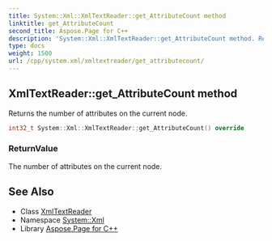 ```yaml
---
title: System::Xml::XmlTextReader::get_AttributeCount method
linktitle: get_AttributeCount
second_title: Aspose.Page for C++
description: 'System::Xml::XmlTextReader::get_AttributeCount method. Returns the number of attributes on the current node in C++.'
type: docs
weight: 1500
url: /cpp/system.xml/xmltextreader/get_attributecount/
---
```

## XmlTextReader::get_AttributeCount method


Returns the number of attributes on the current node.

```cpp
int32_t System::Xml::XmlTextReader::get_AttributeCount() override
```


### ReturnValue

The number of attributes on the current node.

## See Also

* Class [XmlTextReader](../)
* Namespace [System::Xml](../../)
* Library [Aspose.Page for C++](../../../)
